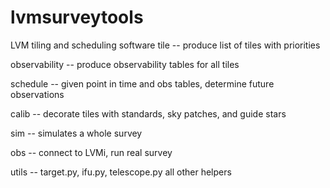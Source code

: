 # lvmsurveytools
LVM tiling and scheduling software
tile -- produce list of tiles with priorities

observability -- produce observability tables for all tiles

schedule -- given point in time and obs tables, determine future observations

  calib -- decorate tiles with standards, sky patches, and guide stars

  sim -- simulates a whole survey

  obs -- connect to LVMi, run real survey

utils -- target.py, ifu.py, telescope.py all other helpers
